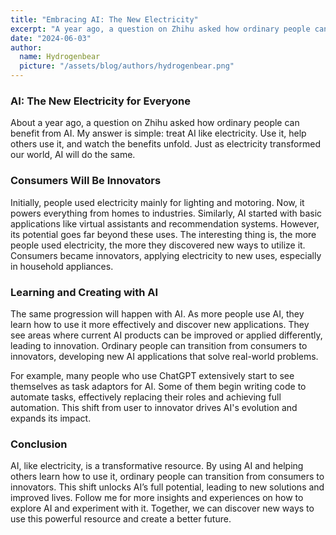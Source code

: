 ```yaml
---
title: "Embracing AI: The New Electricity"
excerpt: "A year ago, a question on Zhihu asked how ordinary people can benefit from AI. My answer: treat AI like electricity. Use it, help others use it, and watch the benefits unfold. Initially used for basic tasks, AI's potential is vast. As more people use AI, they transition from consumers to innovators, developing applications that solve real-world problems. By using and sharing AI, we can unlock its full potential. Follow me for more insights on harnessing AI effectively, and together, let's create a better future."
date: "2024-06-03"
author:
  name: Hydrogenbear
  picture: "/assets/blog/authors/hydrogenbear.png"
---
```


### AI: The New Electricity for Everyone

About a year ago, a question on Zhihu asked how ordinary people can benefit from AI. My answer is simple: treat AI like electricity. Use it, help others use it, and watch the benefits unfold. Just as electricity transformed our world, AI will do the same.

### Consumers Will Be Innovators

Initially, people used electricity mainly for lighting and motoring. Now, it powers everything from homes to industries. Similarly, AI started with basic applications like virtual assistants and recommendation systems. However, its potential goes far beyond these uses. The interesting thing is, the more people used electricity, the more they discovered new ways to utilize it. Consumers became innovators, applying electricity to new uses, especially in household appliances.

### Learning and Creating with AI

The same progression will happen with AI. As more people use AI, they learn how to use it more effectively and discover new applications. They see areas where current AI products can be improved or applied differently, leading to innovation. Ordinary people can transition from consumers to innovators, developing new AI applications that solve real-world problems.

For example, many people who use ChatGPT extensively start to see themselves as task adaptors for AI. Some of them begin writing code to automate tasks, effectively replacing their roles and achieving full automation. This shift from user to innovator drives AI's evolution and expands its impact.

### Conclusion

AI, like electricity, is a transformative resource. By using AI and helping others learn how to use it, ordinary people can transition from consumers to innovators. This shift unlocks AI’s full potential, leading to new solutions and improved lives. Follow me for more insights and experiences on how to explore AI and experiment with it. Together, we can discover new ways to use this powerful resource and create a better future.